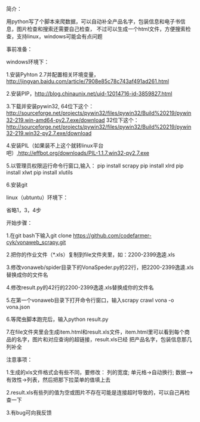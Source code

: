 简介：

用python写了个脚本来爬数据，可以自动补全产品名字，包装信息和电子书信息，图片检查和搜索还需要自己检查，
不过可以生成一个html文件，方便搜索检查，支持linux，windows可能会有点问题

事前准备：

windows环境下：

1.安装Pyhton 2.7并配置相关环境变量，http://jingyan.baidu.com/article/7908e85c78c743af491ad261.html

2.安装PIP，http://blog.chinaunix.net/uid-12014716-id-3859827.html

3.下载并安装pywin32,
	64位下这个：http://sourceforge.net/projects/pywin32/files/pywin32/Build%20219/pywin32-219.win-amd64-py2.7.exe/download
	32位下这个：http://sourceforge.net/projects/pywin32/files/pywin32/Build%20219/pywin32-219.win32-py2.7.exe/download

4.安装PIL（如果装不上这个就转linux平台吧）,http://effbot.org/downloads/PIL-1.1.7.win32-py2.7.exe

5.以管理员权限运行命令行窗口,输入：
	pip install scrapy
	pip install xlrd
	pip install xlwt
	pip install xlutils

6.安装git

linux（ubtuntu）环境下：

省略1，3，4步


开始步骤：

1.在git bash下输入git clone https://github.com/codefarmer-cyk/vonaweb_scrapy.git

2.把你的作业文件（*.xls）复制到file文件夹里，如：2200-2399逸逵.xls

3.修改vonaweb/spider目录下的VonaSpeder.py的22行，把2200-2399逸逵.xls替换成你的文件名

4.修改result.py的42行的2200-2399逸逵.xls替换成你的文件名

5.在第一个vonaweb目录下打开命令行窗口，输入scrapy crawl vona -o vona.json

6.等爬虫脚本跑完后，输入python result.py

7.在file文件夹里会生成item.html和result.xls文件，item.html里可以看到每个商品的名字，图片和对应查询的超链接，result.xls已经
	把产品名字，包装信息那几列补全
	
注意事项：

1.生成的xls文件格式会有些不同，要修改：
	列的宽度;
	单元格->自动换行;
	数据—>有效性->列表，然后把那下拉菜单的值填上去

2.result.xls有些列的值为空或图片不存在可能是连接超时导致的，可以自己再检查一下

3.有bug可向我反馈
